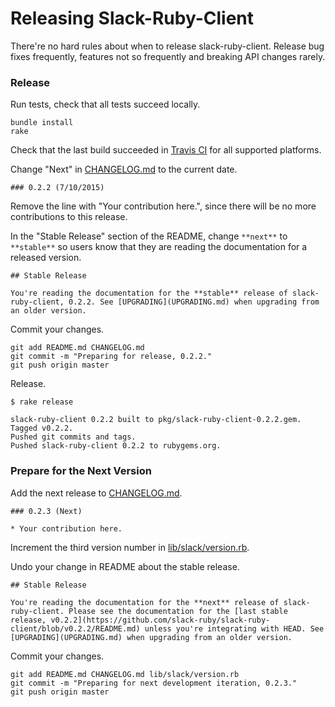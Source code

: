 # Releasing Slack-Ruby-Client

There're no hard rules about when to release slack-ruby-client. Release bug fixes frequently, features not so frequently and breaking API changes rarely.

### Release

Run tests, check that all tests succeed locally.

```
bundle install
rake
```

Check that the last build succeeded in [Travis CI](https://travis-ci.org/slack-ruby/slack-ruby-client) for all supported platforms.

Change "Next" in [CHANGELOG.md](CHANGELOG.md) to the current date.

```
### 0.2.2 (7/10/2015)
```

Remove the line with "Your contribution here.", since there will be no more contributions to this release.

In the "Stable Release" section of the README, change `**next**` to `**stable**` so users know that they are reading the documentation for a released version.

```
## Stable Release

You're reading the documentation for the **stable** release of slack-ruby-client, 0.2.2. See [UPGRADING](UPGRADING.md) when upgrading from an older version.
```

Commit your changes.

```
git add README.md CHANGELOG.md
git commit -m "Preparing for release, 0.2.2."
git push origin master
```

Release.

```
$ rake release

slack-ruby-client 0.2.2 built to pkg/slack-ruby-client-0.2.2.gem.
Tagged v0.2.2.
Pushed git commits and tags.
Pushed slack-ruby-client 0.2.2 to rubygems.org.
```

### Prepare for the Next Version

Add the next release to [CHANGELOG.md](CHANGELOG.md).

```
### 0.2.3 (Next)

* Your contribution here.
```

Increment the third version number in [lib/slack/version.rb](lib/slack/version.rb).

Undo your change in README about the stable release.

```
## Stable Release

You're reading the documentation for the **next** release of slack-ruby-client. Please see the documentation for the [last stable release, v0.2.2](https://github.com/slack-ruby/slack-ruby-client/blob/v0.2.2/README.md) unless you're integrating with HEAD. See [UPGRADING](UPGRADING.md) when upgrading from an older version.
```

Commit your changes.

```
git add README.md CHANGELOG.md lib/slack/version.rb
git commit -m "Preparing for next development iteration, 0.2.3."
git push origin master
```
